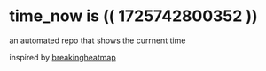 # time_now is (( 1725742800352 ))

an automated repo that shows the currnent time

inspired by [breakingheatmap](https://github.com/breakingheatmap/breakingheatmap)